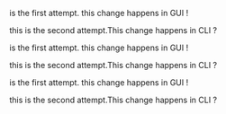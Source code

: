  is the first attempt. this change happens in GUI !
 
this is the second attempt.This change happens in CLI ?

 is the first attempt. this change happens in GUI !
 
this is the second attempt.This change happens in CLI ?


 is the first attempt. this change happens in GUI !
 
this is the second attempt.This change happens in CLI ?

